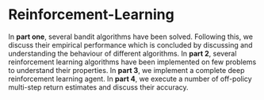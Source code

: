 # Reinforcement-Learning
In **part one**, several bandit algorithms have been solved. Following this, we discuss their empirical performance which is concluded by discussing and understanding the behaviour of different algorithms.
In **part 2**, several reinforcement learning algorithms have been implemented on few problems to understand their properties.
In **part 3**, we implement a complete deep reinforcement learning agent.
In **part 4**, we execute a number of off-policy multi-step return estimates and discuss their accuracy.

